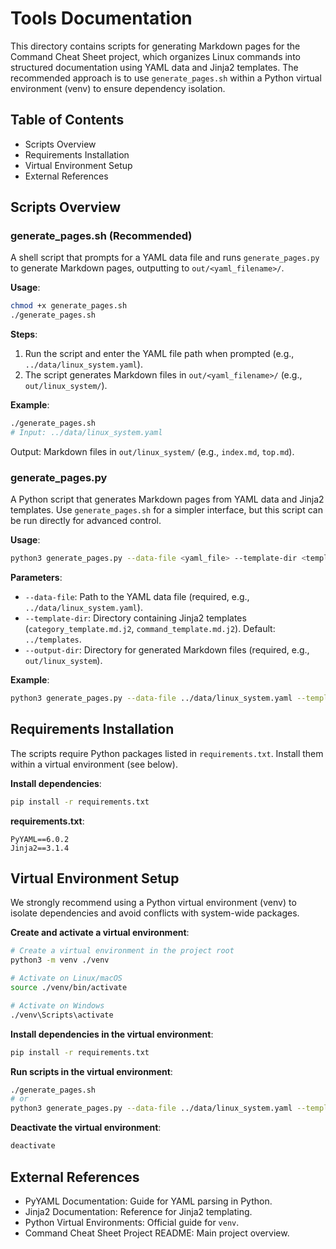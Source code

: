 # Tools Documentation

This directory contains scripts for generating Markdown pages for the Command Cheat Sheet project, which organizes Linux commands into structured documentation using YAML data and Jinja2 templates. The recommended approach is to use `generate_pages.sh` within a Python virtual environment (venv) to ensure dependency isolation.

## Table of Contents

- Scripts Overview
- Requirements Installation
- Virtual Environment Setup
- External References

## Scripts Overview

### generate_pages.sh (Recommended)

A shell script that prompts for a YAML data file and runs `generate_pages.py` to generate Markdown pages, outputting to `out/<yaml_filename>/`.

**Usage**:

```bash
chmod +x generate_pages.sh
./generate_pages.sh
```

**Steps**:

1. Run the script and enter the YAML file path when prompted (e.g., `../data/linux_system.yaml`).
2. The script generates Markdown files in `out/<yaml_filename>/` (e.g., `out/linux_system/`).

**Example**:

```bash
./generate_pages.sh
# Input: ../data/linux_system.yaml
```

Output: Markdown files in `out/linux_system/` (e.g., `index.md`, `top.md`).

### generate_pages.py

A Python script that generates Markdown pages from YAML data and Jinja2 templates. Use `generate_pages.sh` for a simpler interface, but this script can be run directly for advanced control.

**Usage**:

```bash
python3 generate_pages.py --data-file <yaml_file> --template-dir <template_dir> --output-dir <output_dir>
```

**Parameters**:

- `--data-file`: Path to the YAML data file (required, e.g., `../data/linux_system.yaml`).
- `--template-dir`: Directory containing Jinja2 templates (`category_template.md.j2`, `command_template.md.j2`). Default: `../templates`.
- `--output-dir`: Directory for generated Markdown files (required, e.g., `out/linux_system`).

**Example**:

```bash
python3 generate_pages.py --data-file ../data/linux_system.yaml --template-dir ../templates --output-dir out/linux_system
```

## Requirements Installation

The scripts require Python packages listed in `requirements.txt`. Install them within a virtual environment (see below).

**Install dependencies**:

```bash
pip install -r requirements.txt
```

**requirements.txt**:

```
PyYAML==6.0.2
Jinja2==3.1.4
```

## Virtual Environment Setup

We strongly recommend using a Python virtual environment (venv) to isolate dependencies and avoid conflicts with system-wide packages.

**Create and activate a virtual environment**:

```bash
# Create a virtual environment in the project root
python3 -m venv ./venv

# Activate on Linux/macOS
source ./venv/bin/activate

# Activate on Windows
./venv\Scripts\activate
```

**Install dependencies in the virtual environment**:

```bash
pip install -r requirements.txt
```

**Run scripts in the virtual environment**:

```bash
./generate_pages.sh
# or
python3 generate_pages.py --data-file ../data/linux_system.yaml --template-dir ../templates --output-dir out/linux_system
```

**Deactivate the virtual environment**:

```bash
deactivate
```

## External References

- PyYAML Documentation: Guide for YAML parsing in Python.
- Jinja2 Documentation: Reference for Jinja2 templating.
- Python Virtual Environments: Official guide for `venv`.
- Command Cheat Sheet Project README: Main project overview.